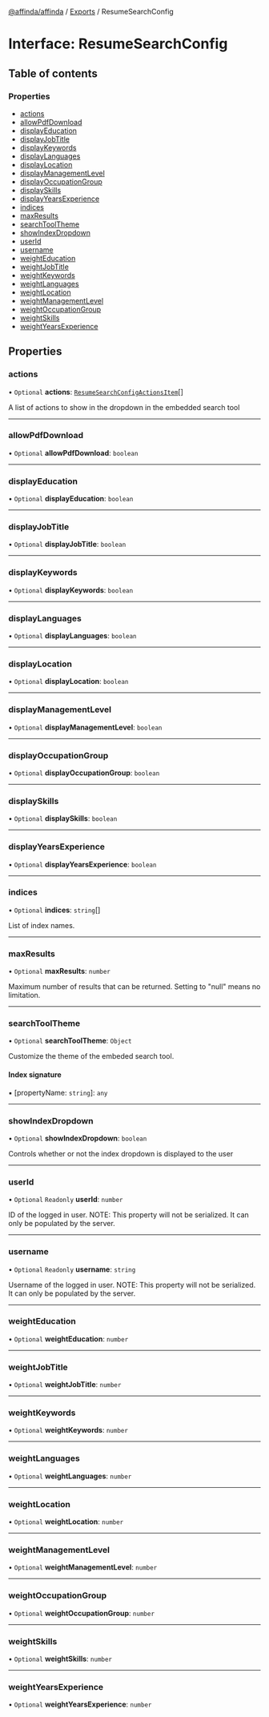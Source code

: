 [@affinda/affinda](../README.md) / [Exports](../modules.md) / ResumeSearchConfig

# Interface: ResumeSearchConfig

## Table of contents

### Properties

- [actions](ResumeSearchConfig.md#actions)
- [allowPdfDownload](ResumeSearchConfig.md#allowpdfdownload)
- [displayEducation](ResumeSearchConfig.md#displayeducation)
- [displayJobTitle](ResumeSearchConfig.md#displayjobtitle)
- [displayKeywords](ResumeSearchConfig.md#displaykeywords)
- [displayLanguages](ResumeSearchConfig.md#displaylanguages)
- [displayLocation](ResumeSearchConfig.md#displaylocation)
- [displayManagementLevel](ResumeSearchConfig.md#displaymanagementlevel)
- [displayOccupationGroup](ResumeSearchConfig.md#displayoccupationgroup)
- [displaySkills](ResumeSearchConfig.md#displayskills)
- [displayYearsExperience](ResumeSearchConfig.md#displayyearsexperience)
- [indices](ResumeSearchConfig.md#indices)
- [maxResults](ResumeSearchConfig.md#maxresults)
- [searchToolTheme](ResumeSearchConfig.md#searchtooltheme)
- [showIndexDropdown](ResumeSearchConfig.md#showindexdropdown)
- [userId](ResumeSearchConfig.md#userid)
- [username](ResumeSearchConfig.md#username)
- [weightEducation](ResumeSearchConfig.md#weighteducation)
- [weightJobTitle](ResumeSearchConfig.md#weightjobtitle)
- [weightKeywords](ResumeSearchConfig.md#weightkeywords)
- [weightLanguages](ResumeSearchConfig.md#weightlanguages)
- [weightLocation](ResumeSearchConfig.md#weightlocation)
- [weightManagementLevel](ResumeSearchConfig.md#weightmanagementlevel)
- [weightOccupationGroup](ResumeSearchConfig.md#weightoccupationgroup)
- [weightSkills](ResumeSearchConfig.md#weightskills)
- [weightYearsExperience](ResumeSearchConfig.md#weightyearsexperience)

## Properties

### actions

• `Optional` **actions**: [`ResumeSearchConfigActionsItem`](ResumeSearchConfigActionsItem.md)[]

A list of actions to show in the dropdown in the embedded search tool

___

### allowPdfDownload

• `Optional` **allowPdfDownload**: `boolean`

___

### displayEducation

• `Optional` **displayEducation**: `boolean`

___

### displayJobTitle

• `Optional` **displayJobTitle**: `boolean`

___

### displayKeywords

• `Optional` **displayKeywords**: `boolean`

___

### displayLanguages

• `Optional` **displayLanguages**: `boolean`

___

### displayLocation

• `Optional` **displayLocation**: `boolean`

___

### displayManagementLevel

• `Optional` **displayManagementLevel**: `boolean`

___

### displayOccupationGroup

• `Optional` **displayOccupationGroup**: `boolean`

___

### displaySkills

• `Optional` **displaySkills**: `boolean`

___

### displayYearsExperience

• `Optional` **displayYearsExperience**: `boolean`

___

### indices

• `Optional` **indices**: `string`[]

List of index names.

___

### maxResults

• `Optional` **maxResults**: `number`

Maximum number of results that can be returned. Setting to "null" means no limitation.

___

### searchToolTheme

• `Optional` **searchToolTheme**: `Object`

Customize the theme of the embeded search tool.

#### Index signature

▪ [propertyName: `string`]: `any`

___

### showIndexDropdown

• `Optional` **showIndexDropdown**: `boolean`

Controls whether or not the index dropdown is displayed to the user

___

### userId

• `Optional` `Readonly` **userId**: `number`

ID of the logged in user.
NOTE: This property will not be serialized. It can only be populated by the server.

___

### username

• `Optional` `Readonly` **username**: `string`

Username of the logged in user.
NOTE: This property will not be serialized. It can only be populated by the server.

___

### weightEducation

• `Optional` **weightEducation**: `number`

___

### weightJobTitle

• `Optional` **weightJobTitle**: `number`

___

### weightKeywords

• `Optional` **weightKeywords**: `number`

___

### weightLanguages

• `Optional` **weightLanguages**: `number`

___

### weightLocation

• `Optional` **weightLocation**: `number`

___

### weightManagementLevel

• `Optional` **weightManagementLevel**: `number`

___

### weightOccupationGroup

• `Optional` **weightOccupationGroup**: `number`

___

### weightSkills

• `Optional` **weightSkills**: `number`

___

### weightYearsExperience

• `Optional` **weightYearsExperience**: `number`
